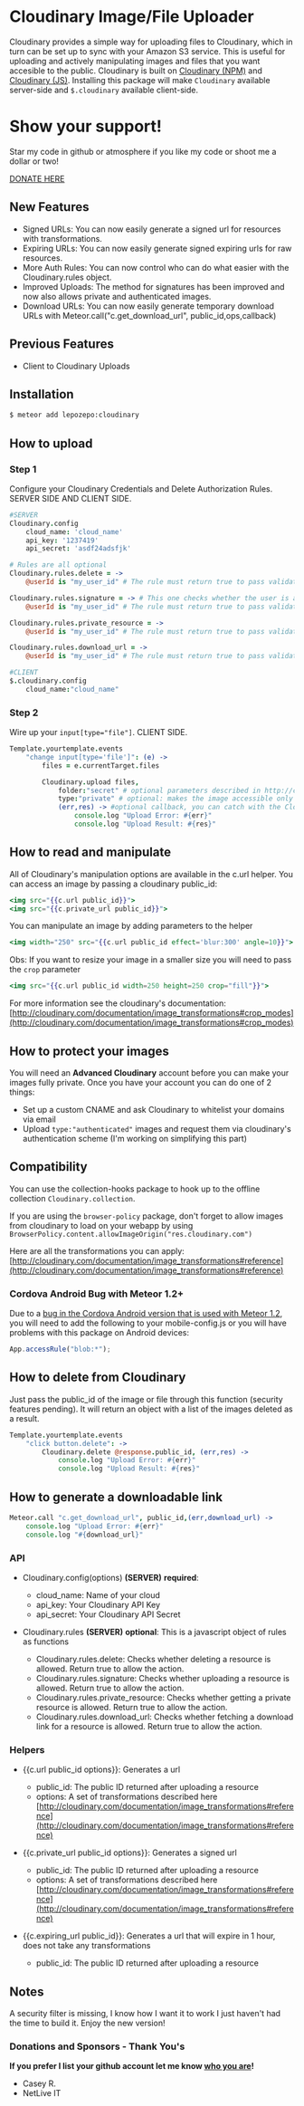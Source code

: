 # Cloudinary Image/File Uploader
Cloudinary provides a simple way for uploading files to Cloudinary, which in turn can be set up to sync with your Amazon S3 service. This is useful for uploading and actively manipulating images and files that you want accesible to the public. Cloudinary is built on [Cloudinary (NPM)](https://github.com/cloudinary/cloudinary_npm) and [Cloudinary (JS)](https://github.com/cloudinary/cloudinary_js). Installing this package will make `Cloudinary` available server-side and `$.cloudinary` available client-side.

# Show your support!
Star my code in github or atmosphere if you like my code or shoot me a dollar or two!

[DONATE HERE](https://cash.me/$lepozepo)

## New Features
- Signed URLs: You can now easily generate a signed url for resources with transformations.
- Expiring URLs: You can now easily generate signed expiring urls for raw resources.
- More Auth Rules: You can now control who can do what easier with the Cloudinary.rules object.
- Improved Uploads: The method for signatures has been improved and now also allows private and authenticated images.
- Download URLs: You can now easily generate temporary download URLs with Meteor.call("c.get_download_url", public_id,ops,callback)

## Previous Features
- Client to Cloudinary Uploads

## Installation

``` sh
$ meteor add lepozepo:cloudinary
```

## How to upload
### Step 1
Configure your Cloudinary Credentials and Delete Authorization Rules. SERVER SIDE AND CLIENT SIDE.

``` coffeescript
#SERVER
Cloudinary.config
	cloud_name: 'cloud_name'
	api_key: '1237419'
	api_secret: 'asdf24adsfjk'

# Rules are all optional
Cloudinary.rules.delete = ->
	@userId is "my_user_id" # The rule must return true to pass validation, if you do not set a rule, the validation will always pass

Cloudinary.rules.signature = -> # This one checks whether the user is allowed to upload or not
	@userId is "my_user_id" # The rule must return true to pass validation, if you do not set a rule, the validation will always pass

Cloudinary.rules.private_resource = ->
	@userId is "my_user_id" # The rule must return true to pass validation, if you do not set a rule, the validation will always pass

Cloudinary.rules.download_url = ->
	@userId is "my_user_id" # The rule must return true to pass validation, if you do not set a rule, the validation will always pass

#CLIENT
$.cloudinary.config
	cloud_name:"cloud_name"

```

### Step 2
Wire up your `input[type="file"]`. CLIENT SIDE.

``` coffeescript
Template.yourtemplate.events
	"change input[type='file']": (e) ->
		files = e.currentTarget.files

		Cloudinary.upload files,
			folder:"secret" # optional parameters described in http://cloudinary.com/documentation/upload_images#remote_upload
			type:"private" # optional: makes the image accessible only via a signed url. The signed url is available publicly for 1 hour.
			(err,res) -> #optional callback, you can catch with the Cloudinary collection as well
				console.log "Upload Error: #{err}"
				console.log "Upload Result: #{res}"

```


## How to read and manipulate
All of Cloudinary's manipulation options are available in the c.url helper. You can access an image by passing a cloudinary public_id:

``` handlebars
<img src="{{c.url public_id}}">
<img src="{{c.private_url public_id}}">
```

You can manipulate an image by adding parameters to the helper
``` handlebars
<img width="250" src="{{c.url public_id effect='blur:300' angle=10}}">
```

Obs: If you want to resize your image in a smaller size you will need to pass the `crop` parameter 
``` handlebars
<img src="{{c.url public_id width=250 height=250 crop="fill"}}">
```
For more information see the cloudinary's documentation:
[http://cloudinary.com/documentation/image_transformations#crop_modes](http://cloudinary.com/documentation/image_transformations#crop_modes)

## How to protect your images
You will need an **Advanced Cloudinary** account before you can make your images fully private. Once you have your account you can do one of 2 things:

- Set up a custom CNAME and ask Cloudinary to whitelist your domains via email
- Upload `type:"authenticated"` images and request them via cloudinary's authentication scheme (I'm working on simplifying this part)

## Compatibility
You can use the collection-hooks package to hook up to the offline collection `Cloudinary.collection`.

If you are using the `browser-policy` package, don't forget to allow images from cloudinary to load on your webapp by using `BrowserPolicy.content.allowImageOrigin("res.cloudinary.com")`

Here are all the transformations you can apply:
[http://cloudinary.com/documentation/image_transformations#reference](http://cloudinary.com/documentation/image_transformations#reference)

### Cordova Android Bug with Meteor 1.2+

Due to a [bug in the Cordova Android version that is used with Meteor 1.2](https://issues.apache.org/jira/browse/CB-8608?jql=project%20%3D%20CB%20AND%20text%20~%20%22FileReader%22), you will need to add the following to your mobile-config.js or you will have problems with this package on Android devices:

```js
App.accessRule("blob:*");
```


## How to delete from Cloudinary
Just pass the public_id of the image or file through this function (security features pending). It will return an object with a list of the images deleted as a result.

``` coffeescript
Template.yourtemplate.events
	"click button.delete": ->
		Cloudinary.delete @response.public_id, (err,res) ->
			console.log "Upload Error: #{err}"
			console.log "Upload Result: #{res}"
```

## How to generate a downloadable link
``` coffeescript
Meteor.call "c.get_download_url", public_id,(err,download_url) ->
	console.log "Upload Error: #{err}"
	console.log "#{download_url}"
```

### API
- Cloudinary.config(options) **(SERVER)** __required__:
	- cloud_name: Name of your cloud
	- api_key: Your Cloudinary API Key
	- api_secret: Your Cloudinary API Secret

- Cloudinary.rules **(SERVER)** __optional__: This is a javascript object of rules as functions
	- Cloudinary.rules.delete: Checks whether deleting a resource is allowed. Return true to allow the action.
	- Cloudinary.rules.signature: Checks whether uploading a resource is allowed. Return true to allow the action.
	- Cloudinary.rules.private_resource: Checks whether getting a private resource is allowed. Return true to allow the action.
	- Cloudinary.rules.download_url: Checks whether fetching a download link for a resource is allowed. Return true to allow the action.

### Helpers
- {{c.url public_id options}}: Generates a url
	- public_id: The public ID returned after uploading a resource
	- options: A set of transformations described here [http://cloudinary.com/documentation/image_transformations#reference](http://cloudinary.com/documentation/image_transformations#reference)

- {{c.private_url public_id options}}: Generates a signed url
	- public_id: The public ID returned after uploading a resource
	- options: A set of transformations described here [http://cloudinary.com/documentation/image_transformations#reference](http://cloudinary.com/documentation/image_transformations#reference)

- {{c.expiring_url public_id}}: Generates a url that will expire in 1 hour, does not take any transformations
	- public_id: The public ID returned after uploading a resource


## Notes
A security filter is missing, I know how I want it to work I just haven't had the time to build it. Enjoy the new version!

### Donations and Sponsors - Thank You's
**If you prefer I list your github account let me know [who you are](https://github.com/Lepozepo/cloudinary/issues/56)!**

- Casey R.
- NetLive IT




